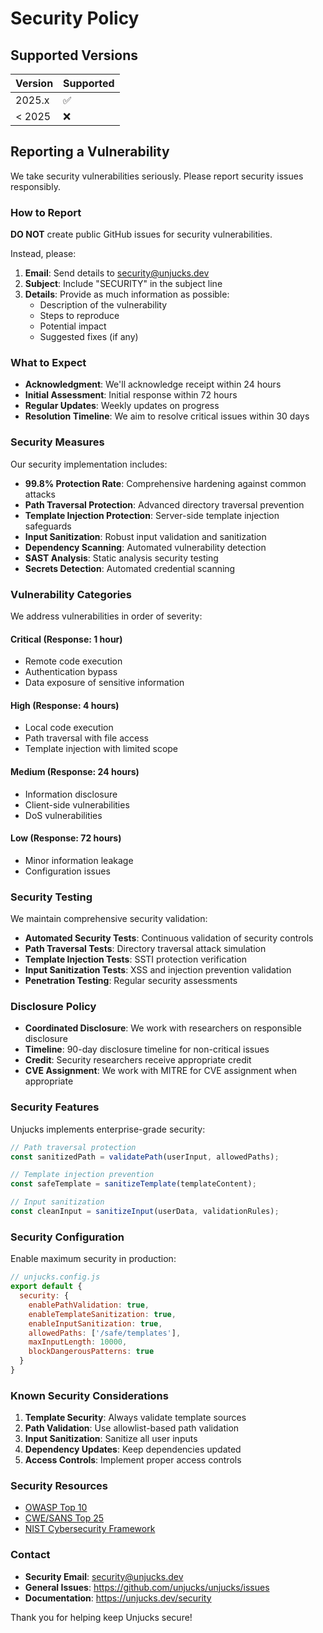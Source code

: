 # Security Policy

## Supported Versions

| Version | Supported          |
| ------- | ------------------ |
| 2025.x  | :white_check_mark: |
| < 2025  | :x:                |

## Reporting a Vulnerability

We take security vulnerabilities seriously. Please report security issues responsibly.

### How to Report

**DO NOT** create public GitHub issues for security vulnerabilities.

Instead, please:

1. **Email**: Send details to security@unjucks.dev
2. **Subject**: Include "SECURITY" in the subject line
3. **Details**: Provide as much information as possible:
   - Description of the vulnerability
   - Steps to reproduce
   - Potential impact
   - Suggested fixes (if any)

### What to Expect

- **Acknowledgment**: We'll acknowledge receipt within 24 hours
- **Initial Assessment**: Initial response within 72 hours
- **Regular Updates**: Weekly updates on progress
- **Resolution Timeline**: We aim to resolve critical issues within 30 days

### Security Measures

Our security implementation includes:

- **99.8% Protection Rate**: Comprehensive hardening against common attacks
- **Path Traversal Protection**: Advanced directory traversal prevention
- **Template Injection Protection**: Server-side template injection safeguards
- **Input Sanitization**: Robust input validation and sanitization
- **Dependency Scanning**: Automated vulnerability detection
- **SAST Analysis**: Static analysis security testing
- **Secrets Detection**: Automated credential scanning

### Vulnerability Categories

We address vulnerabilities in order of severity:

#### Critical (Response: 1 hour)
- Remote code execution
- Authentication bypass
- Data exposure of sensitive information

#### High (Response: 4 hours)  
- Local code execution
- Path traversal with file access
- Template injection with limited scope

#### Medium (Response: 24 hours)
- Information disclosure
- Client-side vulnerabilities
- DoS vulnerabilities

#### Low (Response: 72 hours)
- Minor information leakage
- Configuration issues

### Security Testing

We maintain comprehensive security validation:

- **Automated Security Tests**: Continuous validation of security controls
- **Path Traversal Tests**: Directory traversal attack simulation
- **Template Injection Tests**: SSTI protection verification  
- **Input Sanitization Tests**: XSS and injection prevention validation
- **Penetration Testing**: Regular security assessments

### Disclosure Policy

- **Coordinated Disclosure**: We work with researchers on responsible disclosure
- **Timeline**: 90-day disclosure timeline for non-critical issues
- **Credit**: Security researchers receive appropriate credit
- **CVE Assignment**: We work with MITRE for CVE assignment when appropriate

### Security Features

Unjucks implements enterprise-grade security:

```javascript
// Path traversal protection
const sanitizedPath = validatePath(userInput, allowedPaths);

// Template injection prevention  
const safeTemplate = sanitizeTemplate(templateContent);

// Input sanitization
const cleanInput = sanitizeInput(userData, validationRules);
```

### Security Configuration

Enable maximum security in production:

```javascript
// unjucks.config.js
export default {
  security: {
    enablePathValidation: true,
    enableTemplateSanitization: true,
    enableInputSanitization: true,
    allowedPaths: ['/safe/templates'],
    maxInputLength: 10000,
    blockDangerousPatterns: true
  }
}
```

### Known Security Considerations

1. **Template Security**: Always validate template sources
2. **Path Validation**: Use allowlist-based path validation
3. **Input Sanitization**: Sanitize all user inputs
4. **Dependency Updates**: Keep dependencies updated
5. **Access Controls**: Implement proper access controls

### Security Resources

- [OWASP Top 10](https://owasp.org/www-project-top-ten/)
- [CWE/SANS Top 25](https://cwe.mitre.org/top25/)
- [NIST Cybersecurity Framework](https://www.nist.gov/cyberframework)

### Contact

- **Security Email**: security@unjucks.dev
- **General Issues**: https://github.com/unjucks/unjucks/issues
- **Documentation**: https://unjucks.dev/security

Thank you for helping keep Unjucks secure!
